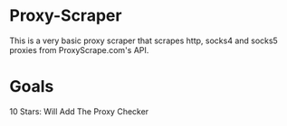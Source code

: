 # Proxy-Scraper
This is a very basic proxy scraper that scrapes http, socks4 and socks5 proxies from ProxyScrape.com's API.

# Goals

10 Stars: Will Add The Proxy Checker


